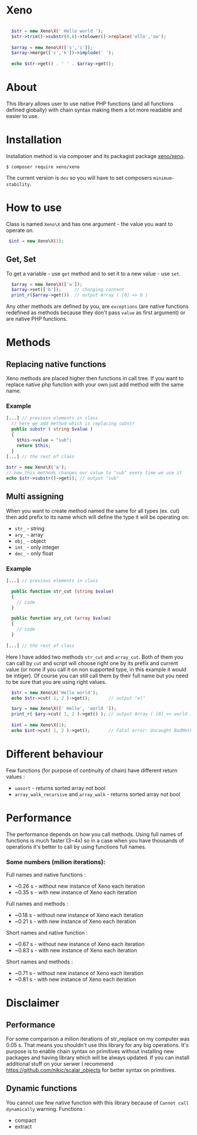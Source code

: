 # Xeno

```php

  $str = new Xeno\X(' Hello world ');
  $str->trim()->substr(0,6)->tolower()->replace('ello','ow');
  
  $array = new Xeno\X(['s','i']);
  $array->merge(['c','k'])->implode(' ');
  
  echo $str->get() . ' ' . $array->get();

```
# About

This library allows user to use native PHP functions (and all functions defined globally) with chain syntax making them a lot more readable and easier to use.

# Installation

Installation method is via composer and its packagist package [xeno/xeno](https://packagist.org/packages/xeno/xeno).
```
$ composer require xeno/xeno
```
The current version is `dev` so you will have to set composers `minimum-stability`.

# How to use

Class is named `Xeno\X` and has one argument - the value you want to operate on.

```php
 $int = new Xeno\X(1);
```
## Get, Set

To get a variable - use `get` method and to set it to a new value - use `set`. 
```php
  $array = new Xeno\X(['a']);
  $array->set(['b']);     // changing content
  print_r($array->get())  // output Array ( [0] => b ) 
```
Any other methods are defined by you, are `exceptions` (are native functions redefined as methods because they don't pass `value` as first argument) or are native PHP functions.

# Methods

## Replacing native functions

Xeno methods are placed higher then functions in call tree. If you want to replace native php function with your own just add method with the same name. 

### Example
```php 
[...] // previous elements in class
  // here we add method which is replacing substr
  public substr ( string $value )
  {
    $this->value = "sub";
    return $this;
  }
[...] // the rest of class
 
$str = new Xeno\X('a');
// now this methods changes our value to "sub" every time we use it
echo $str->substr()->get(); // output "sub"

```

## Multi assigning

When you want to create method named the same for all types (ex. cut) then add prefix to its name which will define the type it will be operating on:
 - `str_` - string
 - `ary_` - array
 - `obj_` - object
 - `int_` - only integer
 - `dec_` - only float

### Example

```php
[...] // previous elements in class

  public function str_cut (string $value)
  {
    // code
  }

  public function ary_cut (array $value)
  {
    // code
  }
  
[...] // the rest of class
```

Here I have added two methods `str_cut` and `array_cut`. Both of them you can call by `cut` and script will choose right one by its prefix and current value (or none if you call it on non supported type, in this example it would be intiger). Of course you can still call them by their full name but you need to be sure that you are using right values.

```php
  $str = new Xeno\X('Hello world');
  echo $str->cut( 1, 2 )->get();       // output "el"

  $ary = new Xeno\X([' Hello', 'world ']);
  print_r( $ary->cut( 1, 2 )->get() ); // output Array ( [0] => world ) 
  
  $int = new Xeno\X(1);
  echo $int->cut( 1, 2 )->get();       // Fatal error: Uncaught BadMethodCallException: cut
```
# Different behaviour

Few functions (for purpose of continuity of chain) have different return values :
 - `uasort` - returns sorted array not bool
 - `array_walk_recursive` and `array_walk` - returns sorted array not bool

# Performance

The performance depends on how you call methods. Using full names of functions is much faster (3~4x) so in a case when you have thousands of operations it's better to call by using functions full names.

### Some numbers (milion iterations):

Full names and native functions :
 - ~0.26 s - without new instance of Xeno each iteration
 - ~0.35 s - with new instance of Xeno each iteration

Full names and methods :
  - ~0.18 s - without new instance of Xeno each iteration
  - ~0.21 s - with new instance of Xeno each iteration

Short names and native function :
 - ~0.67 s - without new instance of Xeno each iteration
 - ~0.83 s - with new instance of Xeno each iteration

Short names and methods :
 - ~0.71 s - without new instance of Xeno each iteration
 - ~0.81 s - with new instance of Xeno each iteration

# Disclaimer

## Performance

For some comparison a milion iterations of str_replace on my computer was 0.05 s. That means you shouldn't use this library for any big operations. It's purpose is to enable chain syntax on primitives without installing new packages and having library which will be always updated. If you can install additional stuff on your serwer I recommend https://github.com/nikic/scalar_objects for better syntax on primitives.

## Dynamic functions

You cannot use few native function with this library because of `Cannot call dynamically` warning. Functions :
 - compact
 - extract
